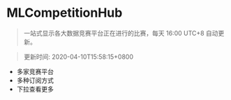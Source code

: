 # MLCompetitionHub

> 一站式显示各大数据竞赛平台正在进行的比赛，每天 16:00 UTC+8 自动更新。
  
> 更新时间: 2020-04-10T15:58:15+0800 

* 多家竞赛平台
* 多种订阅方式
* 下拉查看更多